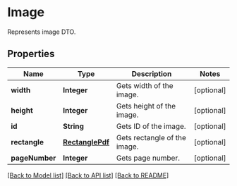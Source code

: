 
# Image
Represents image DTO.

## Properties
Name | Type | Description | Notes
------------ | ------------- | ------------- | -------------
**width** | **Integer** | Gets width of the image. |  [optional]
**height** | **Integer** | Gets height of the image. |  [optional]
**id** | **String** | Gets ID of the image. |  [optional]
**rectangle** | [**RectanglePdf**](RectanglePdf.md) | Gets rectangle of the image. |  [optional]
**pageNumber** | **Integer** | Gets page number. |  [optional]


[[Back to Model list]](../../README.md#documentation-for-models) [[Back to API list]](../../README.md#documentation-for-api-endpoints) [[Back to README]](../../README.md)


